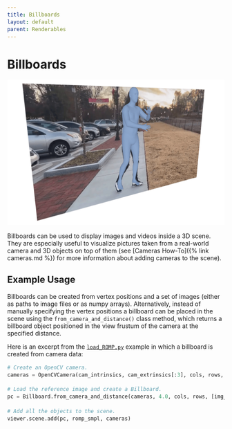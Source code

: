```yaml
---
title: Billboards
layout: default
parent: Renderables
---
```


# Billboards

![Billboards](../assets/images/billboard.png)

Billboards can be used to display images and videos inside a 3D scene. They are especially useful to visualize pictures taken from a real-world camera and 3D objects on top of them (see [Cameras How-To]({% link cameras.md %}) for more information about adding cameras to the scene).

## Example Usage

Billboards can be created from vertex positions and a set of images (either as paths to image files or as numpy arrays). Alternatively, instead of manually specifying the vertex positions a billboard can be placed in the scene using the `from_camera_and_distance()` class method, which returns a billboard object positioned in the view frustum of the camera at the specified distance.

Here is an excerpt from the [`load_ROMP.py`](https://github.com/eth-ait/aitviewer/blob/main/examples/load_ROMP.py) example in which a billboard is created from camera data:

```python
# Create an OpenCV camera.
cameras = OpenCVCamera(cam_intrinsics, cam_extrinsics[:3], cols, rows, viewer=viewer)

# Load the reference image and create a Billboard.
pc = Billboard.from_camera_and_distance(cameras, 4.0, cols, rows, [img_path])

# Add all the objects to the scene.
viewer.scene.add(pc, romp_smpl, cameras)
```